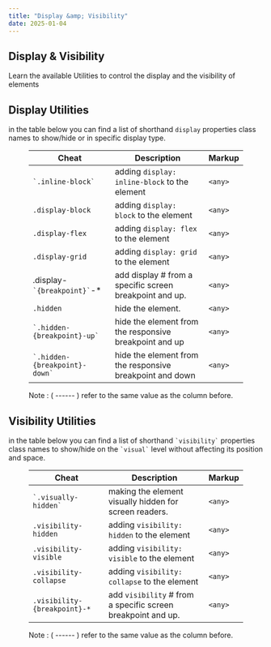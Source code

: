 ```yaml
---
title: "Display &amp; Visibility"
date: 2025-01-04
---
```


## Display & Visibility

Learn the available Utilities to control the display and the visibility of elements

## Display [](https://getbootstrap.com/docs/5.0/utilities/spacing/#margin-and-padding)Utilities

in the table below you can find a list of shorthand `display` properties class names to show/hide or in specific display type.

<figure>

| Cheat | Description | Markup |
| --- | --- | --- |
| `` `.inline-block` `` | adding `display: inline-block` to the element | `<any>` |
| `.display-block` | adding `display: block` to the element | `<any>` |
| `.display-flex` | adding `display: flex` to the element | `<any>` |
| `.display-grid` | adding `display: grid` to the element | `<any>` |
| .display-`` `{breakpoint}` ``\-\* | add display # from a specific screen breakpoint and up. | `<any>` |
| `.hidden` | hide the element. | `<any>` |
| `` `.hidden-{breakpoint}-up` `` | hide the element from the responsive breakpoint and up | `<any>` |
| `` `.hidden-{breakpoint}-down` `` | hide the element from the responsive breakpoint and down | `<any>` |

<figcaption>

Note : ( \------ ) refer to the same value as the column before.

</figcaption>

</figure>

## Visibility [](https://getbootstrap.com/docs/5.0/utilities/spacing/#margin-and-padding)Utilities

in the table below you can find a list of shorthand `` `visibility` `` properties class names to show/hide on the `` `visual` `` level without affecting its position and space.

<figure>

| Cheat | Description | Markup |
| --- | --- | --- |
| `` `.visually-hidden` `` | making the element visually hidden for screen readers. | `<any>` |
| `.visibility-hidden` | adding `visibility: hidden` to the element | `<any>` |
| `.visibility-visible` | adding `visibility: visible` to the element | `<any>` |
| `.visibility-collapse` | adding `visibility: collapse` to the element | `<any>` |
| `.visibility-{breakpoint}-*` | add `visibility` # from a specific screen breakpoint and up. | `<any>` |

<figcaption>

Note : ( \------ ) refer to the same value as the column before.

</figcaption>

</figure>
